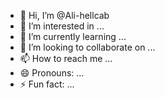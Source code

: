 - 👋 Hi, I’m @Ali-hellcab
- 👀 I’m interested in ...
- 🌱 I’m currently learning ...
- 💞️ I’m looking to collaborate on ...
- 📫 How to reach me ...
- 😄 Pronouns: ...
- ⚡ Fun fact: ...

<!---
Ali-hellcab/Ali-hellcab is a ✨ special ✨ repository because its `README.md` (this file) appears on your GitHub profile.
You can click the Preview link to take a look at your changes.
--->
